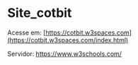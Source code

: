 # Site_cotbit

Acesse em: [https://cotbit.w3spaces.com](https://cotbit.w3spaces.com/index.html)

Servidor: https://www.w3schools.com/

